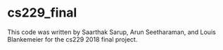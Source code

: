 # cs229_final
This code was written by Saarthak Sarup, Arun Seetharaman, and Louis Blankemeier for the cs229 2018 final project.
